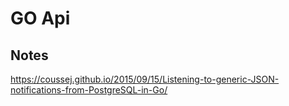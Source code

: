 GO Api
==========================

## Notes
https://coussej.github.io/2015/09/15/Listening-to-generic-JSON-notifications-from-PostgreSQL-in-Go/
